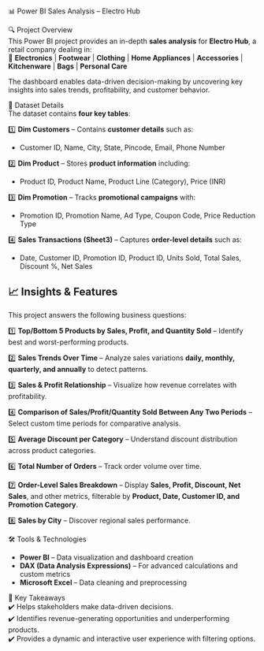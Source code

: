  📊 Power BI Sales Analysis – Electro Hub  

 🔍 Project Overview  
This Power BI project provides an in-depth **sales analysis** for **Electro Hub**, a retail company dealing in:  
📌 **Electronics** | **Footwear** | **Clothing** | **Home Appliances** | **Accessories** | **Kitchenware** | **Bags** | **Personal Care**  

The dashboard enables data-driven decision-making by uncovering key insights into sales trends, profitability, and customer behavior.  

 📂 Dataset Details  
The dataset contains **four key tables**:  

1️⃣ **Dim Customers** – Contains **customer details** such as:  
   - Customer ID, Name, City, State, Pincode, Email, Phone Number  

2️⃣ **Dim Product** – Stores **product information** including:  
   - Product ID, Product Name, Product Line (Category), Price (INR)  

3️⃣ **Dim Promotion** – Tracks **promotional campaigns** with:  
   - Promotion ID, Promotion Name, Ad Type, Coupon Code, Price Reduction Type  

4️⃣ **Sales Transactions (Sheet3)** – Captures **order-level details** such as:  
   - Date, Customer ID, Promotion ID, Product ID, Units Sold, Total Sales, Discount %, Net Sales  

## 📈 Insights & Features  
This project answers the following business questions:  

1️⃣ **Top/Bottom 5 Products by Sales, Profit, and Quantity Sold** – Identify best and worst-performing products.  

2️⃣ **Sales Trends Over Time** – Analyze sales variations **daily, monthly, quarterly, and annually** to detect patterns.  

3️⃣ **Sales & Profit Relationship** – Visualize how revenue correlates with profitability.  

4️⃣ **Comparison of Sales/Profit/Quantity Sold Between Any Two Periods** – Select custom time periods for comparative analysis.  

5️⃣ **Average Discount per Category** – Understand discount distribution across product categories.  

6️⃣ **Total Number of Orders** – Track order volume over time.  

7️⃣ **Order-Level Sales Breakdown** – Display **Sales, Profit, Discount, Net Sales**, and other metrics, filterable by **Product, Date, Customer ID, and Promotion Category**.  

8️⃣ **Sales by City** – Discover regional sales performance.  


 🛠️ Tools & Technologies  
- **Power BI** – Data visualization and dashboard creation  
- **DAX (Data Analysis Expressions)** – For advanced calculations and custom metrics  
- **Microsoft Excel** – Data cleaning and preprocessing  

 📌 Key Takeaways  
✔️ Helps stakeholders make data-driven decisions.  
✔️ Identifies revenue-generating opportunities and underperforming products.  
✔️ Provides a dynamic and interactive user experience with filtering options.  

